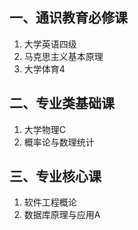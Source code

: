 ## 一、通识教育必修课

1. 大学英语四级
1. 马克思主义基本原理
1. 大学体育4

## 二、专业类基础课

1. 大学物理C
1. 概率论与数理统计

## 三、专业核心课

1. 软件工程概论
1. 数据库原理与应用A